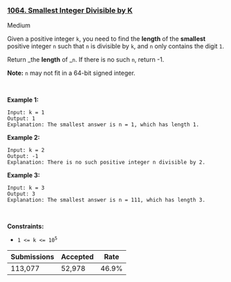 ### [1064. Smallest Integer Divisible by K](https://leetcode.com/problems/smallest-integer-divisible-by-k/)

Medium

Given a positive integer `` k ``, you need to find the __length__ of the __smallest__ positive integer `` n `` such that `` n `` is divisible by `` k ``, and `` n `` only contains the digit `` 1 ``.

Return _the __length__ of _`` n ``. If there is no such `` n ``, return -1.

__Note:__ `` n `` may not fit in a 64-bit signed integer.

 

__Example 1:__

```
Input: k = 1
Output: 1
Explanation: The smallest answer is n = 1, which has length 1.
```

__Example 2:__

```
Input: k = 2
Output: -1
Explanation: There is no such positive integer n divisible by 2.
```

__Example 3:__

```
Input: k = 3
Output: 3
Explanation: The smallest answer is n = 111, which has length 3.
```

 

__Constraints:__

*   <code>1 <= k <= 10<sup>5</sup></code>

| Submissions    | Accepted     | Rate   |
| -------------- | ------------ | ------ |
| 113,077 | 52,978 | 46.9% |